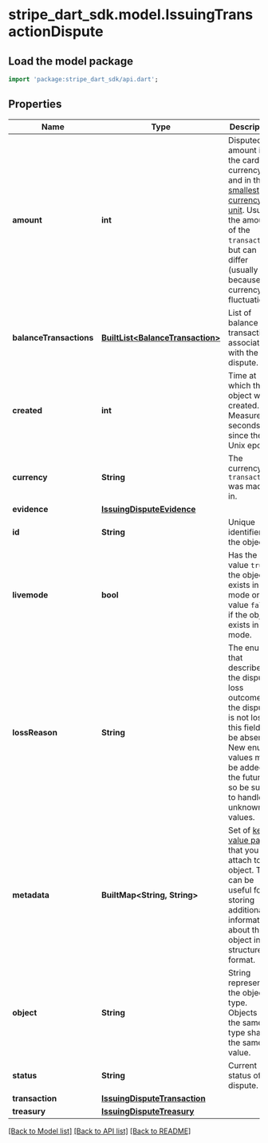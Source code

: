 # stripe_dart_sdk.model.IssuingTransactionDispute

## Load the model package
```dart
import 'package:stripe_dart_sdk/api.dart';
```

## Properties
Name | Type | Description | Notes
------------ | ------------- | ------------- | -------------
**amount** | **int** | Disputed amount in the card's currency and in the [smallest currency unit](https://stripe.com/docs/currencies#zero-decimal). Usually the amount of the `transaction`, but can differ (usually because of currency fluctuation). | 
**balanceTransactions** | [**BuiltList&lt;BalanceTransaction&gt;**](BalanceTransaction.md) | List of balance transactions associated with the dispute. | [optional] 
**created** | **int** | Time at which the object was created. Measured in seconds since the Unix epoch. | 
**currency** | **String** | The currency the `transaction` was made in. | 
**evidence** | [**IssuingDisputeEvidence**](IssuingDisputeEvidence.md) |  | 
**id** | **String** | Unique identifier for the object. | 
**livemode** | **bool** | Has the value `true` if the object exists in live mode or the value `false` if the object exists in test mode. | 
**lossReason** | **String** | The enum that describes the dispute loss outcome. If the dispute is not lost, this field will be absent. New enum values may be added in the future, so be sure to handle unknown values. | [optional] 
**metadata** | **BuiltMap&lt;String, String&gt;** | Set of [key-value pairs](https://stripe.com/docs/api/metadata) that you can attach to an object. This can be useful for storing additional information about the object in a structured format. | 
**object** | **String** | String representing the object's type. Objects of the same type share the same value. | 
**status** | **String** | Current status of the dispute. | 
**transaction** | [**IssuingDisputeTransaction**](IssuingDisputeTransaction.md) |  | 
**treasury** | [**IssuingDisputeTreasury**](IssuingDisputeTreasury.md) |  | [optional] 

[[Back to Model list]](../README.md#documentation-for-models) [[Back to API list]](../README.md#documentation-for-api-endpoints) [[Back to README]](../README.md)


